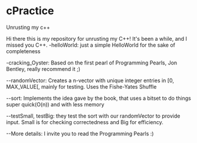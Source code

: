 # cPractice
Unrusting my c++

Hi there this is my repository for unrusting my C++! It's been a while, and I missed you C++.
-helloWorld: just a simple HelloWorld for the sake of completeness

-cracking_Oyster: Based on the first pearl of Programming Pearls, Jon Bentley, really recommend it ;)

--randomVector: Creates a n-vector with unique integer entries in [0, MAX_VALUE[, mainly for testing. Uses the Fishe-Yates Shuffle

--sort: Implements the idea gave by the book, that uses a bitset to do things super quick(O(n)) and with less memory

--testSmall, testBig: they test the sort with our randomVector to provide input. Small is for checking correctedness and Big for efficiency.

--More details: I invite you to read the Programming Pearls :)
